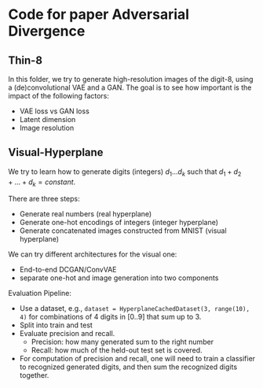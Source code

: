 # Code for paper Adversarial Divergence

## Thin-8

In this folder, we try to generate high-resolution images of the digit-8,
using a (de)convolutional VAE and a GAN. The goal is to see how important is the impact
of the following factors:
- VAE loss vs GAN loss
- Latent dimension
- Image resolution

## Visual-Hyperplane

We try to learn how to generate digits (integers) $d_1 ... d_k$ such that $d_1 + d_2 + ... + d_k = constant$.

There are three steps:
- Generate real numbers (real hyperplane)
- Generate one-hot encodings of integers (integer hyperplane)
- Generate concatenated images constructed from MNIST (visual hyperplane)

We can try different architectures for the visual one:
- End-to-end DCGAN/ConvVAE
- separate one-hot and image generation into two components

Evaluation Pipeline:
- Use a dataset, e.g.,  `dataset = HyperplaneCachedDataset(3, range(10), 4)` for combinations of 4 digits in [0..9] that sum up to 3.
- Split into train and test
- Evaluate precision and recall.
  - Precision: how many generated sum to the right number
  - Recall: how much of the held-out test set is covered.
- For computation of precision and recall, one will need to train a classifier to recognized generated digits, and then sum the recognized digits together.
